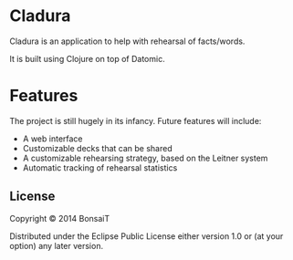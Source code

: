 # Cladura

Cladura is an application to help with rehearsal of facts/words.

It is built using Clojure on top of Datomic.

# Features

The project is still hugely in its infancy. Future features will include:
* A web interface
* Customizable decks that can be shared
* A customizable rehearsing strategy, based on the Leitner system
* Automatic tracking of rehearsal statistics

## License

Copyright © 2014 BonsaiT

Distributed under the Eclipse Public License either version 1.0 or (at
your option) any later version.
